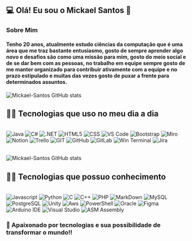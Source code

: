 
## 💻 Olá! Eu sou o Mickael Santos 👋

### Sobre Mim

#### Tenho 20 anos, atualmente estudo ciências da computação que é uma área que me traz bastante entusiasmo, gosto de sempre aprender algo novo e desafios são como uma missão para mim, gosto do meio social e de se dar bem com as pessoas, no trabalho em equipe sempre gosto de me manter organizado para contribuir ativamente com a equipe e no prazo estipulado e muitas das vezes gosto de puxar a frente para determinados assuntos.

![Mickael-Santos GitHub stats](https://github-readme-stats.vercel.app/api?username=Mickael-Santos&theme=midnight-purple)

## 👨‍💻 Tecnologias que uso no meu dia a dia

<div style="display: inline_block"><br/>
    <img alt="Java" src="https://img.shields.io/badge/Java-ED8B00?style=for-the-badge&logo=openjdk&logoColor=white" />
    <img alt="C#" src="https://img.shields.io/badge/C%23-239120?style=for-the-badge&logo=c-sharp&logoColor=white" />
    <img alt=".NET" src="https://img.shields.io/badge/.NET-5C2D91?style=for-the-badge&logo=.net&logoColor=white" />
    <img alt="HTML5" src="https://img.shields.io/badge/HTML5-E34F26?style=for-the-badge&logo=html5&logoColor=white" />
    <img alt="CSS" src="https://img.shields.io/badge/CSS3-1572B6?style=for-the-badge&logo=css3&logoColor=white" />
    <img alt="VS Code" src="https://img.shields.io/badge/Visual_Studio_Code-0078D4?style=for-the-badge&logo=visual%20studio%20code&logoColor=white" />
    <img alt="Bootstrap" src="https://img.shields.io/badge/Bootstrap-563D7C?style=for-the-badge&logo=bootstrap&logoColor=white" />
    <img alt="Miro" src="https://img.shields.io/badge/Miro-050038?style=for-the-badge&logo=Miro&logoColor=white" />
    <img alt="Notion" src="https://img.shields.io/badge/Notion-000000?style=for-the-badge&logo=notion&logoColor=white" />
    <img alt="Trello" src="https://img.shields.io/badge/Trello-0052CC?style=for-the-badge&logo=trello&logoColor=white" />
    <img alt="GIT" src="https://img.shields.io/badge/GIT-E44C30?style=for-the-badge&logo=git&logoColor=white" />
    <img alt="GitHub" src="https://img.shields.io/badge/GitHub-100000?style=for-the-badge&logo=github&logoColor=white" />
    <img alt="GitLab" src="https://img.shields.io/badge/GitLab-330F63?style=for-the-badge&logo=gitlab&logoColor=white" />
    <img alt="Win Terminal" src="https://img.shields.io/badge/windows%20terminal-4D4D4D?style=for-the-badge&logo=windows%20terminal&logoColor=white" />
    <img alt="Jira" src="https://img.shields.io/badge/Jira-0052CC?style=for-the-badge&logo=Jira&logoColor=white" />
</div>

<div style="display: inline_block"><br/>

![Mickael-Santos GitHub stats](https://github-readme-stats.vercel.app/api/top-langs/?username=Mickael-Santos&theme=midnight-purple)

</div>


## 👨‍💻 Tecnologias que possuo conhecimento

<div style="display: inline_block"><br/>
    <img alt="Javascript" src="https://img.shields.io/badge/JavaScript-F7DF1E?style=for-the-badge&logo=javascript&logoColor=black" />
    <img alt="Python" src="https://img.shields.io/badge/Python-14354C?style=for-the-badge&logo=python&logoColor=white" />
    <img alt="C" src="https://img.shields.io/badge/C-00599C?style=for-the-badge&logo=c&logoColor=white" />
    <img alt="C++" src="https://img.shields.io/badge/C%2B%2B-00599C?style=for-the-badge&logo=c%2B%2B&logoColor=white" />
    <img alt="PHP" src="https://img.shields.io/badge/PHP-777BB4?style=for-the-badge&logo=php&logoColor=white" />
    <img alt="MarkDown" src="https://img.shields.io/badge/Markdown-000000?style=for-the-badge&logo=markdown&logoColor=white" />
    <img alt="MySQL" src="https://img.shields.io/badge/MySQL-00000F?style=for-the-badge&logo=mysql&logoColor=white" />
    <img alt="PostgreSQL" src="https://img.shields.io/badge/PostgreSQL-316192?style=for-the-badge&logo=postgresql&logoColor=white" />
    <img alt="Unity" src="https://img.shields.io/badge/Unity-100000?style=for-the-badge&logo=unity&logoColor=white" />
    <img alt="Aws" src="https://img.shields.io/badge/Amazon_AWS-232F3E?style=for-the-badge&logo=amazon-aws&logoColor=white"/>
    <img alt="PowerShell" src="https://img.shields.io/badge/Powershell-2CA5E0?style=for-the-badge&logo=powershell&logoColor=white" />
    <img alt="Oracle" src="https://img.shields.io/badge/Oracle-F80000?style=for-the-badge&logo=oracle&logoColor=black" />
    <img alt="Figma" src="https://img.shields.io/badge/Figma-F24E1E?style=for-the-badge&logo=figma&logoColor=white" />
    <img alt="Arduino IDE" src="https://img.shields.io/badge/Arduino_IDE-00979D?style=for-the-badge&logo=arduino&logoColor=white" />
    <img alt="Visual Studio" src="https://img.shields.io/badge/Visual_Studio-5C2D91?style=for-the-badge&logo=visual%20studio&logoColor=white" />
    <img alt="ASM Assembly" src="https://img.shields.io/badge/_-ASM-6E4C13.svg?style=for-the-badge" />

</div>

### 👾 Apaixonado por tecnologias e sua possibilidade de transformar o mundo!!
